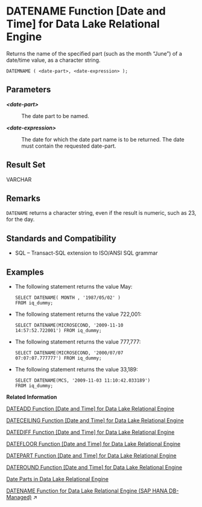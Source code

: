 <!-- loioa5472b7084f21015892b91f8f67b6ef9 -->

# DATENAME Function \[Date and Time\] for Data Lake Relational Engine

Returns the name of the specified part \(such as the month “June”\) of a date/time value, as a character string.



```
DATEMNAME ( <date-part>, <date-expression> );
```



<a name="loioa5472b7084f21015892b91f8f67b6ef9__DATENAME_parm1"/>

## Parameters


<dl>
<dt><b>

*<date-part\>*

</b></dt>
<dd>

The date part to be named.



</dd><dt><b>

*<date-expression\>*

</b></dt>
<dd>

The date for which the date part name is to be returned. The date must contain the requested date-part.



</dd>
</dl>



<a name="loioa5472b7084f21015892b91f8f67b6ef9__DATENAME_returns1"/>

## Result Set

VARCHAR



<a name="loioa5472b7084f21015892b91f8f67b6ef9__DATENAME_remarks1"/>

## Remarks

`DATENAME` returns a character string, even if the result is numeric, such as 23, for the day.



<a name="loioa5472b7084f21015892b91f8f67b6ef9__DATENAME_standards1"/>

## Standards and Compatibility

-   SQL – Transact-SQL extension to ISO/ANSI SQL grammar



<a name="loioa5472b7084f21015892b91f8f67b6ef9__DATENAME_examples1"/>

## Examples

-   The following statement returns the value May:

    ```
    SELECT DATENAME( MONTH , '1987/05/02' )
    FROM iq_dummy;
    ```

-   The following statement returns the value 722,001:

    ```
    SELECT DATENAME(MICROSECOND, '2009-11-10
    14:57:52.722001') FROM iq_dummy;
    ```

-   The following statement returns the value 777,777:

    ```
    SELECT DATENAME(MICROSECOND, '2000/07/07
    07:07:07.777777') FROM iq_dummy;
    ```

-   The following statement returns the value 33,189:

    ```
    SELECT DATENAME(MCS, '2009-11-03 11:10:42.033189')
    FROM iq_dummy;
    ```


**Related Information**  


[DATEADD Function \[Date and Time\] for Data Lake Relational Engine](dateadd-function-date-and-time-for-data-lake-relational-engine-a5449de.md "Returns the date produced by adding the specified number of the specified date parts to a date.")

[DATECEILING Function \[Date and Time\] for Data Lake Relational Engine](dateceiling-function-date-and-time-for-data-lake-relational-engine-a545210.md "Calculates a new date, time, or datetime value by increasing the provided value up to the nearest larger value of the specified granularity.")

[DATEDIFF Function \[Date and Time\] for Data Lake Relational Engine](datediff-function-date-and-time-for-data-lake-relational-engine-a545a63.md "Returns the interval between two dates.")

[DATEFLOOR Function \[Date and Time\] for Data Lake Relational Engine](datefloor-function-date-and-time-for-data-lake-relational-engine-a5462b6.md "Calculates a new date, time, or datetime value by reducing the provided value down to the nearest lower value of the specified multiple with the specified granularity.")

[DATEPART Function \[Date and Time\] for Data Lake Relational Engine](datepart-function-date-and-time-for-data-lake-relational-engine-a547b06.md "Returns an integer value for the specified part of a date/time value.")

[DATEROUND Function \[Date and Time\] for Data Lake Relational Engine](dateround-function-date-and-time-for-data-lake-relational-engine-a5483a3.md "Calculates a new date, time, or datetime value by rounding the provided value up or down to the nearest multiple of the specified value with the specified granularity.")

[Date Parts in Data Lake Relational Engine](date-parts-in-data-lake-relational-engine-a52b8dd.md "Many of the date functions use dates built from date parts.")

[DATENAME Function for Data Lake Relational Engine (SAP HANA DB-Managed)](https://help.sap.com/viewer/a898e08b84f21015969fa437e89860c8/2024_1_QRC/en-US/b6977f358a8549aab30b4f2c48dd3c83.html "Returns the name of the specified part (such as the month “June”) of a date/time value, as a character string.") :arrow_upper_right:

